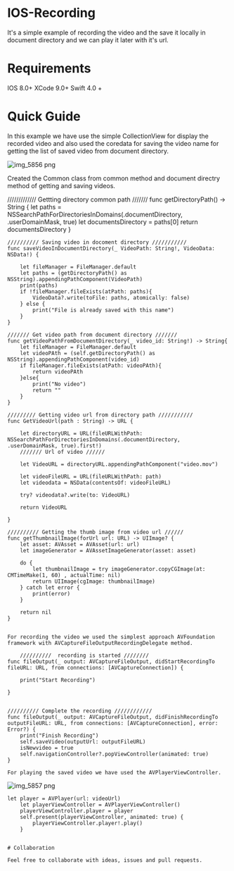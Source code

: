 # IOS-Recording

It's a simple example of recording the video and the save it locally in document directory and we can play it later with it's url.

# Requirements

IOS 8.0+
XCode 9.0+
Swift 4.0 +

# Quick Guide

In this example we have use the simple CollectionView for display the recorded video and also used the coredata for saving the video name for getting the list of saved video from document directory.

![img_5856 png](https://user-images.githubusercontent.com/34330116/34153070-c3c7cb9a-e4d6-11e7-9ae7-5f7cba99574d.png)

Created the Common class from common method and document directry method of getting and saving videos.

/////////////  Gettting directory common path ///////
    func getDirectoryPath() -> String {
        let paths = NSSearchPathForDirectoriesInDomains(.documentDirectory, .userDomainMask, true)
        let documentsDirectory = paths[0]
        return documentsDirectory
    }
    
    ////////// Saving video in docoment directory ///////////
    func saveVideoInDocumentDirectory(_ VideoPath: String!, VideoData: NSData!) {
        
        let fileManager = FileManager.default
        let paths = (getDirectoryPath() as NSString).appendingPathComponent(VideoPath)
        print(paths)
        if !fileManager.fileExists(atPath: paths){
            VideoData?.write(toFile: paths, atomically: false)
        } else {
            print("File is already saved with this name")
        }
    }
    
    /////// Get video path from document directory ///////
    func getVideoPathFromDocumentDirectory(_ video_id: String!) -> String{
        let fileManager = FileManager.default
        let videoPAth = (self.getDirectoryPath() as NSString).appendingPathComponent(video_id)
        if fileManager.fileExists(atPath: videoPAth){
            return videoPAth
        }else{
            print("No video")
            return ""
        }
    }
    
    ///////// Getting video url from directory path ///////////
    func GetVideoUrl(path : String) -> URL {
        
        let directoryURL = URL(fileURLWithPath: NSSearchPathForDirectoriesInDomains(.documentDirectory, .userDomainMask, true).first!)
        /////// Url of video //////
        
        let VideoURL = directoryURL.appendingPathComponent("video.mov")
        
        let videoFileURL = URL(fileURLWithPath: path)
        let videodata = NSData(contentsOf: videoFileURL)
        
        try? videodata?.write(to: VideoURL)
        
        return VideoURL
        
    }
    
    ////////// Getting the thumb image from video url //////
    func getThumbnailImage(forUrl url: URL) -> UIImage? {
        let asset: AVAsset = AVAsset(url: url)
        let imageGenerator = AVAssetImageGenerator(asset: asset)
        
        do {
            let thumbnailImage = try imageGenerator.copyCGImage(at: CMTimeMake(1, 60) , actualTime: nil)
            return UIImage(cgImage: thumbnailImage)
        } catch let error {
            print(error)
        }
        
        return nil
    }
    
    
    For recording the video we used the simplest approach AVFoundation framework with AVCaptureFileOutputRecordingDelegate method.
    
        //////////  recording is started ////////
    func fileOutput(_ output: AVCaptureFileOutput, didStartRecordingTo fileURL: URL, from connections: [AVCaptureConnection]) {
        
        print("Start Recording")
        
    }
    
    
    ////////// Complete the recording ////////////
    func fileOutput(_ output: AVCaptureFileOutput, didFinishRecordingTo outputFileURL: URL, from connections: [AVCaptureConnection], error: Error?) {
        print("Finish Recording")
        self.saveVideo(outputUrl: outputFileURL)
        isNewvideo = true
        self.navigationController?.popViewController(animated: true)
    }
    
    For playing the saved video we have used the AVPlayerViewController.
    
    
![img_5857 png](https://user-images.githubusercontent.com/34330116/34153226-4a90ae3a-e4d7-11e7-807b-1d5a6f743b14.png)
    
    let player = AVPlayer(url: videoUrl)
        let playerViewController = AVPlayerViewController()
        playerViewController.player = player
        self.present(playerViewController, animated: true) {
            playerViewController.player!.play()
        }
    
    
    # Collaboration
    
    Feel free to collaborate with ideas, issues and pull requests.
    
    
